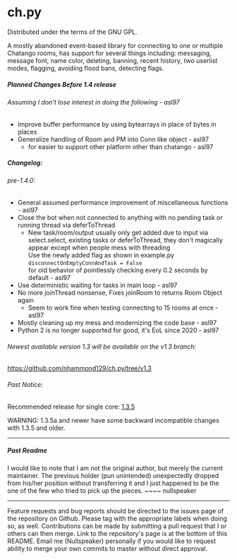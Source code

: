 ch.py
=====
Distributed under the terms of the GNU GPL. 

  A mostly abandoned event-based library for connecting to one or multiple Chatango rooms,
has support for several things including: messaging, message font, name color, deleting, banning,
recent history, two userlist modes, flagging, avoiding flood bans, detecting flags.

##### Planned Changes Before 1.4 release
###### Assuming I don't lose interest in doing the following - asl97
* Improve buffer performance by using bytearrays in place of bytes in places
* Generalize handling of Room and PM into Conn like object - asl97
  - for easier to support other platform other than chatango - asl97

##### Changelog:
###### pre-1.4.0:
* General assumed performance improvement of miscellaneous functions  - asl97
* Close the bot when not connected to anything with no pending task or running thread via deferToThread
  - New task/room/output usually only get added due to input via select.select, existing tasks or deferToThread, they don't magically appear except when people mess with threading
    \
    Use the newly added flag as shown in example.py
    `disconnectOnEmptyConnAndTask = False` 
    \
    for old behavior of pointlessly checking every 0.2 seconds by default \- asl97
* Use deterministic waiting for tasks in main loop - asl97
* No more joinThread nonsense, Fixes joinRoom to returns Room Object again
  - Seem to work fine when testing connecting to 15 rooms at once \- asl97
* Mostly cleaning up my mess and modernizing the code base - asl97
* Python 2 is no longer supported for good, it's EoL since 2020 - asl97

###### Newest available version 1.3 will be available on the v1.3 branch:
https://github.com/nhammond129/ch.py/tree/v1.3

###### Past Notice:
Recommended release for single core: [1.3.5](https://github.com/Nullspeaker/ch.py/releases/tag/v1.3.5)

WARNING: 1.3.5a and newer have some backward incompatible changes with 1.3.5 and older.

----

##### Past Readme
  I would like to note that I am not the original author, but merely the current maintainer.
The previous holder (pun unintended) unexpectedly dropped from his/her position without transferring
it and I just happened to be the one of the few who tried to pick up the pieces. ~~~~ nullspeaker

----
  Feature requests and bug reports should be directed to the issues page of the repository on Github. Please tag with the appropriate labels when doing so, as well. Contributions can be made by submitting a pull request that I or others can then merge. Link to the repository's page is at the bottom of this README. Email me (Nullspeaker) personally if you would like to request ability to merge your own commits to master without direct approval.

